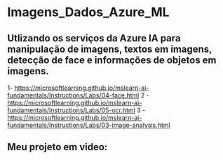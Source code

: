# Imagens_Dados_Azure_ML

## Utlizando os serviços da Azure IA para manipulação de imagens, textos em imagens, detecção de face e informações de objetos em imagens.
1- https://microsoftlearning.github.io/mslearn-ai-fundamentals/Instructions/Labs/04-face.html
2 - https://microsoftlearning.github.io/mslearn-ai-fundamentals/Instructions/Labs/05-ocr.html
3 - https://microsoftlearning.github.io/mslearn-ai-fundamentals/Instructions/Labs/03-image-analysis.html
## Meu projeto em video:
